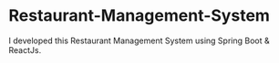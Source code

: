 # Restaurant-Management-System
I developed this Restaurant Management System using Spring Boot &amp; ReactJs. 
